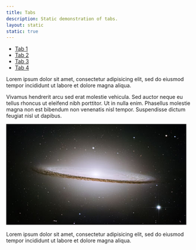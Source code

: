 ```yaml
---
title: Tabs
description: Static demonstration of tabs.
layout: static
static: true
---
```


<div class="c-tabs__container">
  <ul class="c-tabs js-tabs" data-tabs id="collapsing-tabs">
    <li class="c-tabs__title is-active-item"><a href="#tab-panel1" aria-selected="true">Tab 1</a></li>
    <li class="c-tabs__title"><a href="#tab-panel2">Tab 2</a></li>
    <li class="c-tabs__title"><a href="#tab-panel3">Tab 3</a></li>
    <li class="c-tabs__title"><a href="#tab-panel4">Tab 4</a></li>
  </ul>
  
  <div class="c-tabs__content" data-tabs-content="collapsing-tabs">
    <div class="c-tabs__panel is-active-panel" id="tab-panel1">
      <p>Lorem ipsum dolor sit amet, consectetur adipisicing elit, sed do eiusmod tempor incididunt ut labore et dolore magna aliqua.</p>
    </div>
    <div class="c-tabs__panel" id="tab-panel2">
      <p>Vivamus hendrerit arcu sed erat molestie vehicula. Sed auctor neque eu tellus rhoncus ut eleifend nibh porttitor. Ut in nulla enim. Phasellus molestie magna non est bibendum non venenatis nisl tempor. Suspendisse dictum feugiat nisl ut dapibus.</p>
    </div>
    <div class="c-tabs__panel" id="tab-panel3">
      <img src="assets/img/generic/rectangle-3.jpg">
    </div>
    <div class="c-tabs__panel" id="tab-panel4">
      <p>Lorem ipsum dolor sit amet, consectetur adipisicing elit, sed do eiusmod tempor incididunt ut labore et dolore magna aliqua.</p>
    </div>
  </div>
</div>
